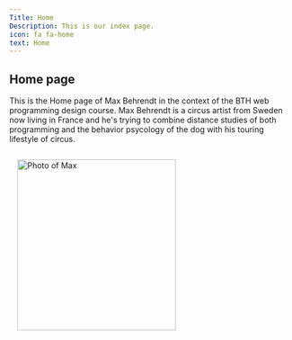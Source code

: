 ```yaml
---
Title: Home
Description: This is our index page.
icon: fa fa-home
text: Home
---
```


Home page
-----------------

<div class="f-row f-wrap">
    <p>
        This is the Home page of Max Behrendt in the context of the BTH web programming design course.
        Max Behrendt is a circus artist from Sweden now living in France and he's trying to combine distance studies of both programming and the behavior psycology of the dog with his touring lifestyle of circus.
    </p>
    <img src="image/midsommar.jpg?q=80" alt="Photo of Max" style="margin: 1em;"   width="282" height="304">
</div>
<!-- ![Photo of Max](image/midsommar.jpg) -->